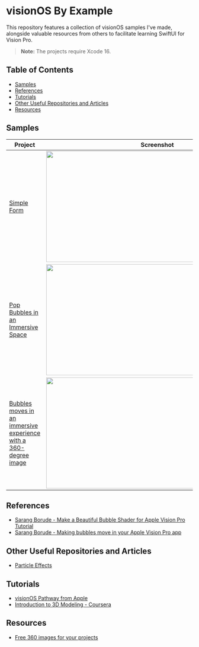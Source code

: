 
# visionOS By Example

This repository features a collection of visionOS samples I've made, alongside valuable resources from others to facilitate learning SwiftUI for Vision Pro.

> **Note:** The projects require Xcode 16.

## Table of Contents
- [Samples](#samples)
- [References](#references)
- [Tutorials](#tutorials)
- [Other Useful Repositories and Articles](#other-useful-repositories-and-articles)
- [Resources](#resources)

## Samples

| Project                                                         | Screenshot                                                                                             |
|-----------------------------------------------------------------|-------------------------------------------------------------------------------------------------------|
| [Simple Form](https://github.com/silvinaroldan/BirthDateForm/tree/main) | <img src="https://github.com/user-attachments/assets/c42f5f00-602b-45a5-b44c-7892741d616f" width="600" height="300">   
| [Pop Bubbles in an Immersive Space](https://github.com/silvinaroldan/Bubbles/tree/main) | <img src="https://github.com/user-attachments/assets/1e7301a8-dc53-4e46-b3a9-330c6f1d79ee" width="600" height="300"> |
| [Bubbles moves in an immersive experience with a 360-degree image](https://github.com/silvinaroldan/BubblesMovesSmoothly/tree/main) |<img src="https://github.com/user-attachments/assets/e165eb27-cb52-4095-a848-998be563a82a" width="600" height="300"> |        |



## References
- [Sarang Borude - Make a Beautiful Bubble Shader for Apple Vision Pro Tutorial](https://www.youtube.com/watch?v=zk1u4nguamY)
- [Sarang Borude - Making bubbles move in your Apple Vision Pro app](https://www.youtube.com/watch?v=GVC6X6aQ9kM)

## Other Useful Repositories and Articles
- [Particle Effects](https://getstream.io/blog/visionos-particle-effects/)

## Tutorials
- [visionOS Pathway from Apple](https://developer.apple.com/visionos/pathway/)
- [Introduction to 3D Modeling - Coursera](https://www.coursera.org/learn/introduction-to-3d-modeling/)

## Resources
- [Free 360 images for your projects](https://www.freepik.com/search?format=search&last_filter=query&last_value=360+panorama+images&query=360+panorama+images)


